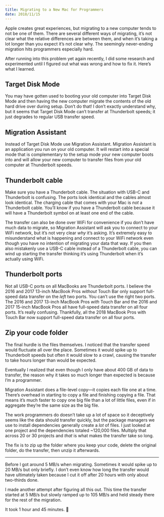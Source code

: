 ```yaml
---
title: Migrating to a New Mac for Programmers
date: 2018/11/15
---
```


Apple creates great experiences, but migrating to a new computer tends to not be one of them. There are several different ways of migrating, it’s not clear what the relative differences are between them, and when it’s taking a lot longer than you expect it’s not clear why. The seemingly never-ending migration hits programmers especially hard.

After running into this problem yet again recently, I did some research and experimented until I figured out what was wrong and how to fix it. Here’s what I learned.

## Target Disk Mode

You may have gotten used to booting your old computer into Target Disk Mode and then having the new computer migrate the contents of the old hard drive over during setup. Don’t do that! I don’t exactly understand why, but it seems that Target Disk Mode can’t transfer at Thunderbolt speeds; it just degrades to regular USB transfer speed.

## Migration Assistant

Instead of Target Disk Mode use Migration Assistant. Migration Assistant is an application you run on your old computer. It will restart into a special mode that is complementary to the setup mode your new computer boots into and will allow your new computer to transfer files from your old computer at Thunderbolt speeds.

## Thunderbolt cable

Make sure you have a Thunderbolt cable. The situation with USB-C and Thunderbolt is confusing. The ports look identical and the cables almost look identical. The charging cable that comes with your Mac is _not_ a Thunderbolt cable. You’ll know if you have a Thunderbolt cable because it will have a Thunderbolt symbol on at least one end of the cable.

The transfer can also be done over WiFi for convenience if you don’t have much data to migrate, so Migration Assistant will ask you to connect to your WiFi network, but it’s not very clear _why_ it’s asking. It’s extremely easy to misunderstand what is happening and connect to your WiFi network even though you have no intention of migrating your data that way. If you then also mistakenly use a USB-C cable instead of a Thunderbolt cable, you can wind up starting the transfer thinking it’s using Thunderbolt when it’s actually using WiFi.

## Thunderbolt ports

Not all USB-C ports on all MacBooks are Thunderbolt ports. I believe the 2016 and 2017 13-inch MacBook Pros _without_ Touch Bar only support full-speed data transfer on the _left_ two ports. You can’t use the right two ports. The 2016 and 2017 13-inch MacBook Pros _with_ Touch Bar and the 2016 and 2017 15-inch MacBook Pros all have full-speed data transfer on all four ports. It’s really confusing. Thankfully, all the 2018 MacBook Pros with Touch Bar now support full-speed data transfer on all four ports.

## Zip your code folder

The final hurdle is the files themselves. I noticed that the transfer speed would fluctuate all over the place. Sometimes it would spike up to Thunderbolt speeds but often it would slow to a crawl, causing the transfer to take hours longer than would be expected.

Eventually I realized that even though I only have about 400 GB of data to transfer, the reason why it takes so much longer than expected is because I’m a programmer.

Migration Assistant does a file-level copy—it copies each file one at a time. There’s overhead in starting to copy a file and finishing copying a file. That means it’s much faster to copy one big file than a lot of little files, even if in aggregate they’re the same size as the big file.

The work programmers do doesn’t take up a lot of space so it deceptively seems like the data should transfer quickly, but the package managers we use to install dependencies generally create a _lot_ of files. I just looked at one project and the dependencies totaled ~120,000 files. Multiply that across 20 or 30 projects and _that_ is what makes the transfer take so long.

The fix is to zip up the folder where you keep your code, delete the original folder, do the transfer, then unzip it afterwards.

---

Before I got around 5 MB/s when migrating. Sometimes it would spike up to 20 MB/s but only briefly. I don’t even know how long the transfer would have ultimately taken because I cut it off after 20 hours with only about two-thirds done.

I made another attempt after figuring all this out. This time the transfer started at 5 MB/s but slowly ramped up to 105 MB/s and held steady there for the rest of the migration.

It took 1 hour and 45 minutes. 🚀
